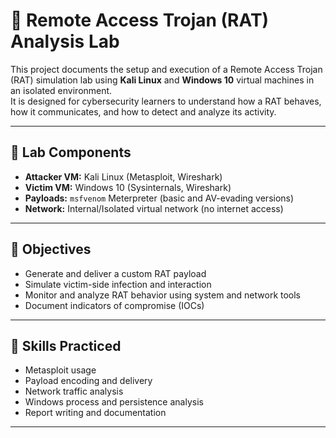 # 🐀 Remote Access Trojan (RAT) Analysis Lab

This project documents the setup and execution of a Remote Access Trojan (RAT) simulation lab using **Kali Linux** and **Windows 10** virtual machines in an isolated environment.  
It is designed for cybersecurity learners to understand how a RAT behaves, how it communicates, and how to detect and analyze its activity.

---

## 🔧 Lab Components

- **Attacker VM:** Kali Linux (Metasploit, Wireshark)
- **Victim VM:** Windows 10 (Sysinternals, Wireshark)
- **Payloads:** `msfvenom` Meterpreter (basic and AV-evading versions)
- **Network:** Internal/Isolated virtual network (no internet access)

---

## 🎯 Objectives

- Generate and deliver a custom RAT payload
- Simulate victim-side infection and interaction
- Monitor and analyze RAT behavior using system and network tools
- Document indicators of compromise (IOCs)

---

## 🧪 Skills Practiced

- Metasploit usage
- Payload encoding and delivery
- Network traffic analysis
- Windows process and persistence analysis
- Report writing and documentation

---



